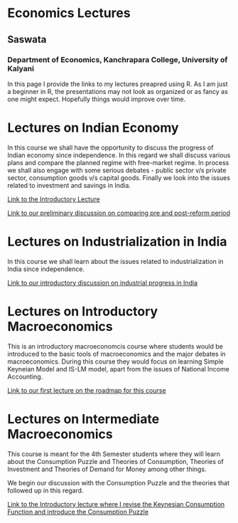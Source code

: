 # Economics Lectures
## Saswata
### Department of Economics, Kanchrapara College, University of Kalyani

In this page I provide the links to my lectures preapred using R. As I am just a beginner in R, the presentations may not look as organized or as fancy as one might expect. Hopefully things would improve over time. 


# Lectures on Indian Economy 

In this course we shall have the opportunity to discuss the progress of Indian economy since independence. In this regard we shall discuss various plans and compare the planned regime with free-market regime. In process we shall also engage with some serious debates - public sector v/s private sector, consumption goods v/s capital goods. Finally we look into the issues related to investment and savings in India. 

[Link to the Introductory Lecture](/CC-T-13/Indian_Eco_Intro.html)

[Link to our preliminary discussion on comparing pre and post-reform period](/CC-T-13/pre_post_reforms.html)



# Lectures on Industrialization in India

In this course we shall learn about the issues related to industrialization in India since independence. 

[Link to our introductory discussion on industrial progress in India](/DSE-T-3A/industrialization_in_india.html)



# Lectures on Introductory Macroeconomics 

This is an introductory macroeconomcis course where students would be introduced to the basic tools of macroeconomics and the major debates in macroeconomics. During this course they would focus on learning Simple Keyneian Model and IS-LM model, apart from the issues of National Income Accounting. 

[Link to our first lecture on the roadmap for this course](/CC-T-03/lecture1_roadmap.html)


# Lectures on Intermediate Macroeconomics 

This course is meant for the 4th Semester students where they will learn about the Consumption Puzzle and Theories of Consumption, Theories of Investment and Theories of Demand for Money among other things. 

We begin our discussion with the Consumption Puzzle and the theories that followed up in this regard. 


[Link to the Introductory lecture where I revise the Keynesian Consumption Function and introduce the Consumption Puzzle](/CC-T-9/Intro_Consumption_Puzzle.html)

